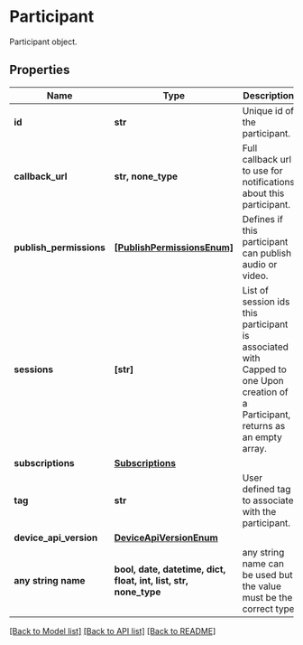 # Participant

Participant object.

## Properties
Name | Type | Description | Notes
------------ | ------------- | ------------- | -------------
**id** | **str** | Unique id of the participant. | [optional] [readonly] 
**callback_url** | **str, none_type** | Full callback url to use for notifications about this participant. | [optional] 
**publish_permissions** | [**[PublishPermissionsEnum]**](PublishPermissionsEnum.md) | Defines if this participant can publish audio or video. | [optional] 
**sessions** | **[str]** | List of session ids this participant is associated with  Capped to one  Upon creation of a Participant, returns as an empty array. | [optional] [readonly] 
**subscriptions** | [**Subscriptions**](Subscriptions.md) |  | [optional] 
**tag** | **str** | User defined tag to associate with the participant. | [optional] 
**device_api_version** | [**DeviceApiVersionEnum**](DeviceApiVersionEnum.md) |  | [optional] 
**any string name** | **bool, date, datetime, dict, float, int, list, str, none_type** | any string name can be used but the value must be the correct type | [optional]

[[Back to Model list]](../README.md#documentation-for-models) [[Back to API list]](../README.md#documentation-for-api-endpoints) [[Back to README]](../README.md)


